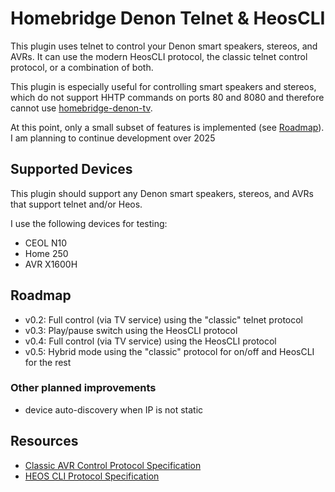 # Homebridge Denon Telnet & HeosCLI
This plugin uses telnet to control your Denon smart speakers, stereos, and AVRs. It can use the modern HeosCLI protocol, the classic telnet control protocol, or a combination of both. 

This plugin is especially useful for controlling smart speakers and stereos, which do not support HHTP commands on ports 80 and 8080 and therefore cannot use [homebridge-denon-tv](https://github.com/grzegorz914/homebridge-denon-tv).

At this point, only a small subset of features is implemented (see [Roadmap](#roadmap)). I am planning to continue development over 2025

## Supported Devices
This plugin should support any Denon smart speakers, stereos, and AVRs that support telnet and/or Heos. 

I use the following devices for testing:
- CEOL N10
- Home 250
- AVR X1600H

## Roadmap
- v0.2: Full control (via TV service) using the "classic" telnet protocol
- v0.3: Play/pause switch using the HeosCLI protocol
- v0.4: Full control (via TV service) using the HeosCLI protocol
- v0.5: Hybrid mode using the "classic" protocol for on/off and HeosCLI for the rest

### Other planned improvements
- device auto-discovery when IP is not static

## Resources
- [Classic AVR Control Protocol Specification](https://assets.denon.com/documentmaster/uk/avr1713_avr1613_protocol_v860.pdf)
- [HEOS CLI Protocol Specification](https://rn.dmglobal.com/usmodel/HEOS_CLI_ProtocolSpecification-Version-1.17.pdf)

